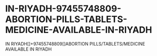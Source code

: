 # IN-RIYADH-97455748809-ABORTION-PILLS-TABLETS-MEDICINE-AVAILABLE-IN-RIYADH
IN RIYADH[]+97455748809[]ABORTION PILLS/TABLETS/MEDICINE AVAILABLE IN RIYADH
